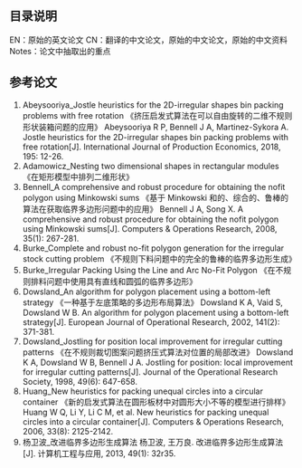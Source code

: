 ## 目录说明

EN：原始的英文论文
CN：翻译的中文论文，原始的中文论文，原始的中文资料
Notes：论文中抽取出的重点
## 参考论文

1. Abeysooriya_Jostle heuristics for the 2D-irregular shapes bin packing problems with free rotation
   《挤压启发式算法在可以自由旋转的二维不规则形状装箱问题的应用》
   Abeysooriya R P, Bennell J A, Martinez-Sykora A. Jostle heuristics for the 2D-irregular shapes bin packing problems with free rotation[J]. International Journal of Production Economics, 2018, 195: 12-26.
2. Adamowicz_Nesting two dimensional shapes in rectangular modules
   《在矩形模型中排列二维形状》
3. Bennell_A comprehensive and robust procedure for obtaining the nofit polygon using Minkowski sums
   《基于 Minkowski 和的、综合的、鲁棒的算法在获取临界多边形问题中的应用》
   Bennell J A, Song X. A comprehensive and robust procedure for obtaining the nofit polygon using Minkowski sums[J]. Computers & Operations Research, 2008, 35(1): 267-281.
4. Burke_Complete and robust no-fit polygon generation for the irregular stock cutting problem
   《不规则下料问题中的完全的鲁棒的临界多边形生成》
5. Burke_Irregular Packing Using the Line and Arc No-Fit Polygon
   《在不规则排料问题中使用具有直线和圆弧的临界多边形》
6. Dowsland_An algorithm for polygon placement using a bottom-left strategy
   《一种基于左底策略的多边形布局算法》
   Dowsland K A, Vaid S, Dowsland W B. An algorithm for polygon placement using a bottom-left strategy[J]. European Journal of Operational Research, 2002, 141(2): 371-381.
7. Dowsland_Jostling for position local improvement for irregular cutting patterns
   《在不规则裁切图案问题挤压式算法对位置的局部改进》
   Dowsland K A, Dowsland W B, Bennell J A. Jostling for position: local improvement for irregular cutting patterns[J]. Journal of the Operational Research Society, 1998, 49(6): 647-658.
8. Huang_New heuristics for packing unequal circles into a circular container
   《新的启发式算法在圆形板材中对圆形大小不等的模型进行排样》
   Huang W Q, Li Y, Li C M, et al. New heuristics for packing unequal circles into a circular container[J]. Computers & Operations Research, 2006, 33(8): 2125-2142.
9. 杨卫波_改进临界多边形生成算法
   杨卫波, 王万良. 改进临界多边形生成算法[J]. 计算机工程与应用, 2013, 49(1): 32r35.
